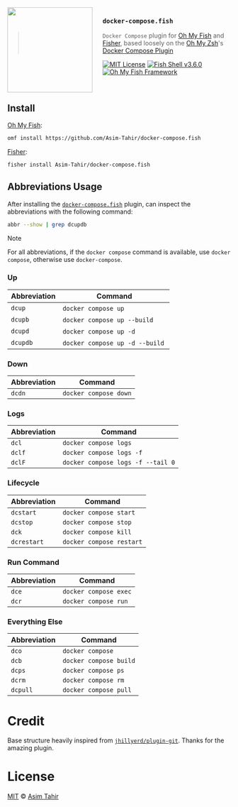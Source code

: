<img src="https://cdn.rawgit.com/oh-my-fish/oh-my-fish/e4f1c2e0219a17e2c748b824004c8d0b38055c16/docs/logo.svg" align="left" width="192px" height="192px"/>
<img align="left" width="0" height="192px" hspace="10"/>

### `docker-compose.fish`

> `Docker Compose` plugin for [Oh My Fish][omf] and [Fisher][fisher],
> based loosely on the [Oh My Zsh][omz]'s [Docker Compose Plugin][omz-docker-compose-plugin]

[![MIT License](https://img.shields.io/badge/license-MIT-007EC7.svg?style=flat-square)](/LICENSE)
[![Fish Shell v3.6.0](https://img.shields.io/badge/fish-v3.6.0-007EC7.svg?style=flat-square)](https://fishshell.com)
[![Oh My Fish Framework](https://img.shields.io/badge/Oh%20My%20Fish-Framework-007EC7.svg?style=flat-square)][omf]

<br/>

## Install

[Oh My Fish][omf]:

```sh
omf install https://github.com/Asim-Tahir/docker-compose.fish
```

[Fisher][fisher]:

```sh
fisher install Asim-Tahir/docker-compose.fish
```

## Abbreviations Usage

After installing the [`docker-compose.fish`][repo] plugin, can inspect the abbreviations with the following command:

```sh
abbr --show | grep dcupdb
```

> [!NOTE]
> For all abbreviations, if the `docker compose` command is available, use `docker compose`, otherwise use `docker-compose`.

### Up

| Abbreviation | Command                         |
| ------------ | ------------------------------- |
| `dcup`       | `docker compose up`             |
| `dcupb`      | `docker compose up --build`     |
| `dcupd`      | `docker compose up -d`          |
| `dcupdb`     | `docker compose up -d --build`  |

### Down

| Abbreviation | Command               |
| ------------ | --------------------- |
| `dcdn`       | `docker compose down` |

### Logs

| Abbreviation | Command                           |
| ------------ | --------------------------------- |
| `dcl`        | `docker compose logs`             |
| `dclf`       | `docker compose logs -f`          |
| `dclF`       | `docker compose logs -f --tail 0` |

### Lifecycle

| Abbreviation | Command                  |
| ------------ | ------------------------ |
| `dcstart`    | `docker compose start`   |
| `dcstop`     | `docker compose stop`    |
| `dck`        | `docker compose kill`    |
| `dcrestart`  | `docker compose restart` |

### Run Command

| Abbreviation | Command               |
| ------------ | --------------------- |
| `dce`        | `docker compose exec` |
| `dcr`        | `docker compose run`  |

### Everything Else

| Abbreviation | Command                |
| ------------ | ---------------------- |
| `dco`        | `docker compose`       |
| `dcb`        | `docker compose build` |
| `dcps`       | `docker compose ps`    |
| `dcrm`       | `docker compose rm`    |
| `dcpull`     | `docker compose pull`  |

# Credit

Base structure heavily inspired from [`jhillyerd/plugin-git`](https://github.com/jhillyerd/plugin-git). Thanks for the amazing plugin.

# License

[MIT][license] © [Asim Tahir][author]

[author]: https://github.com/Asim-Tahir
[repo]: https://github.com/Asim-Tahir/docker-compose.fish
[license]: https://opensource.org/licenses/MIT
[omz]: https://github.com/ohmyzsh/ohmyzsh
[omz-docker-compose-plugin]: https://github.com/ohmyzsh/ohmyzsh/tree/master/plugins/docker-compose/
[omf]: https://github.com/oh-my-fish/oh-my-fish
[fisher]: https://github.com/jorgebucaran/fisher
[license-badge]: https://img.shields.io/badge/license-MIT-007EC7.svg?style=flat-square
